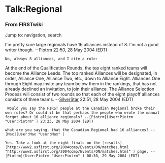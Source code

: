 # Talk:Regional

### From FIRSTwiki

Jump to: navigation, search

I'm pretty sure large regionals have 16 alliances instead of 8. I'm not a good
writer though. \--[Piotrm](User:Piotrm "User:Piotrm" ) 22:50, 28
May 2004 (EDT)

    No, always 8 alliances, and I cite a rule: 

At the end of the Qualification Rounds, the top eight ranked teams will become
the Alliance Leads. The top ranked Alliances will be designated, in order,
Alliance One, Alliance Two, etc., down to Alliance Eight. Alliances One
through Eight may invite any team below them in the rankings, that has not
already declined an invitation, to join their alliance. The Alliance Selection
Process will consist of two rounds so that each of the eight playoff alliances
consists of three teams. \--[SilverStar](User:SilverStar
"User:SilverStar" ) 22:51, 28 May 2004 (EDT)

    

     Would you say the FIRST people at the Canadian Regional broke their own rules? Or could it be that perhaps the people who wrote the manual forgot about 16 alliance regionals? --[Piotrm](User:Piotrm "User:Piotrm" ) 23:23, 28 May 2004 (EDT) 

    what are you saying, that the Canadian Regional had 16 alliances? --[Max](User:Max "User:Max" )

    Yes. Take a look at the eight finals on the [results](http://www2.usfirst.org/2004comp/Events/ON/matches.html "http://www2.usfirst.org/2004comp/Events/ON/matches.html" ) page. --[Piotrm](User:Piotrm "User:Piotrm" ) 00:30, 29 May 2004 (EDT) 

